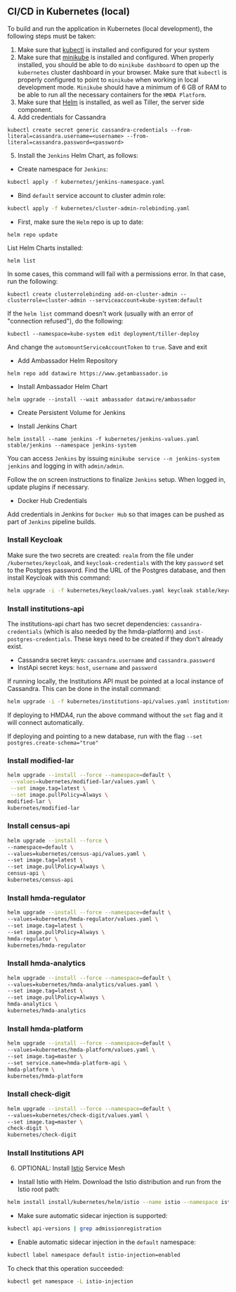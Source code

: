 ## CI/CD in Kubernetes (local)

To build and run the application in Kubernetes (local development), the following steps must be taken:

1. Make sure that [kubectl](https://kubernetes.io/docs/tasks/tools/install-kubectl/) is installed and configured for your system
2. Make sure that [minikube](https://kubernetes.io/docs/tasks/tools/install-minikube/) is installed and configured. When properly
installed, you should be able to do `minikube dashboard` to open up the `kubernetes` cluster dashboard in your browser. Make sure that
`kubectl` is properly configured to point to `minikube` when working in local development mode. `Minikube` should have a minimum of 6 GB of RAM
to be able to run all the necessary containers for the `HMDA Platform`.
3. Make sure that [Helm](https://helm.sh/) is installed, as well as Tiller, the server side component.
4. Add credentials for Cassandra

```shell
kubectl create secret generic cassandra-credentials --from-literal=cassandra.username=<username> --from-literal=cassandra.password=<password>
```

5. Install the `Jenkins` Helm Chart, as follows:

* Create namespace for `Jenkins`: 

```bash
kubectl apply -f kubernetes/jenkins-namespace.yaml
```

* Bind `default` service account to cluster admin role: 

```bash
kubectl apply -f kubernetes/cluster-admin-rolebinding.yaml
```

* First, make sure the `Helm` repo is up to date:

```shell
helm repo update
```

List Helm Charts installed:

```shell
helm list
```

In some cases, this command will fail with a permissions error. In that case, run the following:

```shell
kubectl create clusterrolebinding add-on-cluster-admin --clusterrole=cluster-admin --serviceaccount=kube-system:default
```

If the `helm list` command doesn't work (usually with an error of "connection refused"), do the following:

```shell
kubectl --namespace=kube-system edit deployment/tiller-deploy
```

And change the `automountServiceAccountToken` to `true`. Save and exit

* Add Ambassador Helm Repository

```shell
helm repo add datawire https://www.getambassador.io
```

* Install Ambassador Helm Chart

```shell
helm upgrade --install --wait ambassador datawire/ambassador
```

* Create Persistent Volume for Jenkins


* Install Jenkins Chart

```shell
helm install --name jenkins -f kubernetes/jenkins-values.yaml stable/jenkins --namespace jenkins-system
```

You can access `Jenkins` by issuing `minikube service --n jenkins-system jenkins` and logging in with `admin/admin`.

Follow the on screen instructions to finalize `Jenkins` setup. When logged in, update plugins if necessary.

* Docker Hub Credentials

Add credentials in Jenkins for `Docker Hub` so that images can be pushed as part of `Jenkins` pipeline builds.

### Install Keycloak

Make sure the two secrets are created: `realm` from the file under `/kubernetes/keycloak`, and `keycloak-credentials`
with the key `password` set to the Postgres password.  Find the URL of the Postgres database, and then install Keycloak with 
this command:

```bash
helm upgrade -i -f kubernetes/keycloak/values.yaml keycloak stable/keycloak --set keycloak.persistence.dbHost="<db URL>"
```

### Install institutions-api

The institutions-api chart has two secret dependencies: `cassandra-credentials` (which is also needed by the hmda-platform)
and `inst-postgres-credentials`.  These keys need to be created if they don't already exist.  
* Cassandra secret keys: `cassandra.username` and `cassandra.password` 
* InstApi secret keys: `host`, `username` and `password`

If running locally, the Institutions API must be pointed at a local instance of Cassandra.  This can be done in the install command:
```bash
helm upgrade -i -f kubernetes/institutions-api/values.yaml institutions-api ./kubernetes/institutions-api/ --set cassandra.hosts="<Docker IP>"
```
If deploying to HMDA4, run the above command without the `set` flag and it will connect automatically.

If deploying and pointing to a new database, run with the flag `--set postgres.create-schema="true"`

### Install modified-lar
```bash
helm upgrade --install --force --namespace=default \
 --values=kubernetes/modified-lar/values.yaml \
 --set image.tag=latest \
 --set image.pullPolicy=Always \
modified-lar \
kubernetes/modified-lar
```
### Install census-api
```bash
helm upgrade --install --force \
--namespace=default \
--values=kubernetes/census-api/values.yaml \
--set image.tag=latest \
--set image.pullPolicy=Always \
census-api \
kubernetes/census-api
```
### Install hmda-regulator
```bash
helm upgrade --install --force --namespace=default \
--values=kubernetes/hmda-regulator/values.yaml \
--set image.tag=latest \
--set image.pullPolicy=Always \
hmda-regulator \
kubernetes/hmda-regulator
```
### Install hmda-analytics
```bash
helm upgrade --install --force --namespace=default \
--values=kubernetes/hmda-analytics/values.yaml \
--set image.tag=latest \
--set image.pullPolicy=Always \
hmda-analytics \
kubernetes/hmda-analytics
```
### Install hmda-platform
```bash
helm upgrade --install --force --namespace=default \
--values=kubernetes/hmda-platform/values.yaml \
--set image.tag=master \
--set service.name=hmda-platform-api \
hmda-platform \
kubernetes/hmda-platform
```
### Install check-digit
```bash
helm upgrade --install --force --namespace=default \
--values=kubernetes/check-digit/values.yaml \
--set image.tag=master \
check-digit \
kubernetes/check-digit
```

### Install Institutions API
6. OPTIONAL: Install [Istio](https://istio.io/) Service Mesh

* Install Istio with Helm. Download the Istio distribution and run from the Istio root path:

```bash
helm install install/kubernetes/helm/istio --name istio --namespace istio-system
```

* Make sure automatic sidecar injection is supported: 

```bash
kubectl api-versions | grep admissionregistration
```

* Enable automatic sidecar injection in the `default` namespace: 

```bash
kubectl label namespace default istio-injection=enabled
``` 

To check that this operation succeeded: 

```bash
kubectl get namespace -L istio-injection
```
